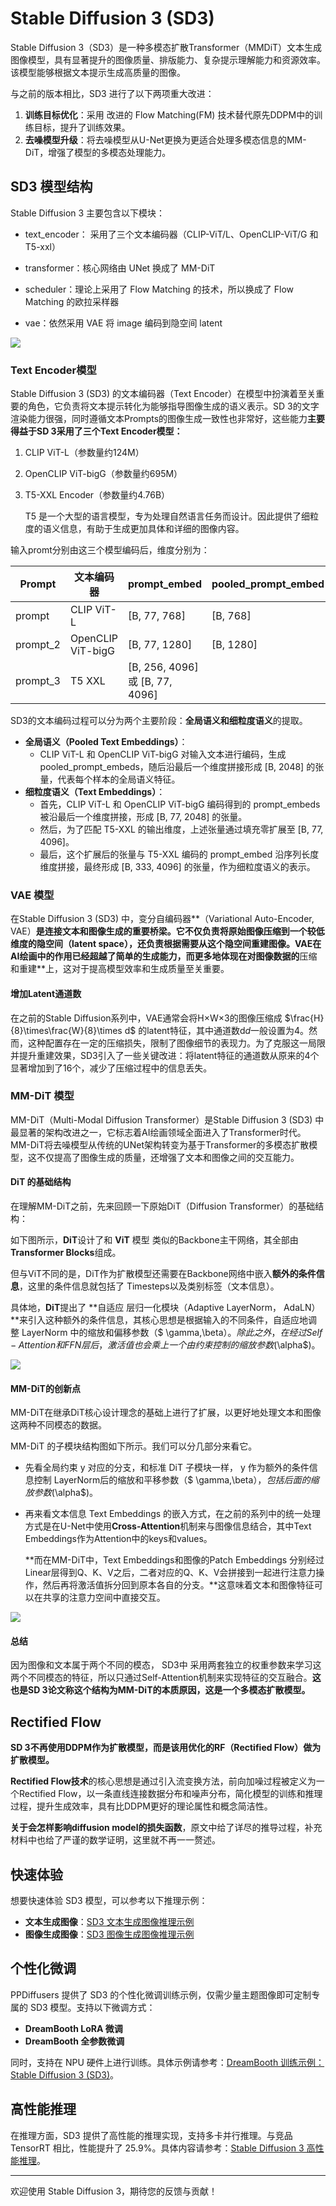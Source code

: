 # Stable Diffusion 3 (SD3)

Stable Diffusion 3（SD3）是一种多模态扩散Transformer（MMDiT）文本生成图像模型，具有显著提升的图像质量、排版能力、复杂提示理解能力和资源效率。该模型能够根据文本提示生成高质量的图像。

与之前的版本相比，SD3 进行了以下两项重大改进：

1. **训练目标优化**：采用 改进的 Flow Matching(FM) 技术替代原先DDPM中的训练目标，提升了训练效果。
2. **去噪模型升级**：将去噪模型从U-Net更换为更适合处理多模态信息的MM-DiT，增强了模型的多模态处理能力。

## SD3 模型结构

Stable Diffusion 3 主要包含以下模块：

- text_encoder： 采用了三个文本编码器（CLIP-ViT/L、OpenCLIP-ViT/G 和 T5-xxl）

- transformer：核心网络由 UNet 换成了 MM-DiT
- scheduler：理论上采用了 Flow Matching 的技术，所以换成了 Flow Matching 的欧拉采样器
- vae：依然采用 VAE 将 image 编码到隐空间 latent

<img src="images/sd3-3.png">

### Text Encoder模型

Stable Diffusion 3 (SD3) 的文本编码器（Text Encoder）在模型中扮演着至关重要的角色，它负责将文本提示转化为能够指导图像生成的语义表示。SD 3的文字渲染能力很强，同时遵循文本Prompts的图像生成一致性也非常好，这些能力**主要得益于SD 3采用了三个Text Encoder模型：**

1. CLIP ViT-L（参数量约124M）

2. OpenCLIP ViT-bigG（参数量约695M）

3. T5-XXL Encoder（参数量约4.76B）

   T5 是一个大型的语言模型，专为处理自然语言任务而设计。因此提供了细粒度的语义信息，有助于生成更加具体和详细的图像内容。

输入promt分别由这三个模型编码后，维度分别为：

| Prompt   | 文本编码器        | prompt_embed                    | pooled_prompt_embed |
| -------- | ----------------- | ------------------------------- | ------------------- |
| prompt   | CLIP ViT-L        | [B, 77, 768]                    | [B, 768]            |
| prompt_2 | OpenCLIP ViT-bigG | [B, 77, 1280]                   | [B, 1280]           |
| prompt_3 | T5 XXL            | [B, 256, 4096] 或 [B, 77, 4096] |                     |

SD3的文本编码过程可以分为两个主要阶段：**全局语义和细粒度语义**的提取。

- **全局语义（Pooled Text Embeddings）**：
  - CLIP ViT-L 和 OpenCLIP ViT-bigG 对输入文本进行编码，生成pooled_prompt_embeds，随后沿最后一个维度拼接形成 [B, 2048] 的张量，代表每个样本的全局语义特征。
- **细粒度语义（Text Embeddings）**：
  - 首先，CLIP ViT-L 和 OpenCLIP ViT-bigG 编码得到的 prompt_embeds 被沿最后一个维度拼接，形成 [B, 77, 2048] 的张量。
  - 然后，为了匹配 T5-XXL 的输出维度，上述张量通过填充零扩展至 [B, 77, 4096]。
  - 最后，这个扩展后的张量与 T5-XXL 编码的 prompt_embed 沿序列长度维度拼接，最终形成 [B, 333, 4096] 的张量，作为细粒度语义的表示。

### VAE 模型

在Stable Diffusion 3 (SD3) 中，变分自编码器**（Variational Auto-Encoder, VAE）**是连接文本和图像生成的重要桥梁。它不仅负责将原始图像压缩到一个较低维度的隐空间（latent space），还负责根据需要从这个隐空间重建图像。VAE在AI绘画中的作用已经超越了简单的生成能力，而更多地体现在对图像数据的**压缩和重建**上，这对于提高模型效率和生成质量至关重要。

#### 增加Latent通道数

在之前的Stable Diffusion系列中，VAE通常会将H×W×3的图像压缩成 $\frac{H}{8}\times\frac{W}{8}\times d$ 的latent特征，其中通道数d*d*一般设置为4。然而，这种配置存在一定的压缩损失，限制了图像细节的表现力。为了克服这一局限并提升重建效果，SD3引入了一些关键改进：将latent特征的通道数从原来的4个显著增加到了16个，减少了压缩过程中的信息丢失。

### MM-DiT 模型

MM-DiT（Multi-Modal Diffusion Transformer）是Stable Diffusion 3 (SD3) 中最显著的架构改进之一，它标志着AI绘画领域全面进入了Transformer时代。MM-DiT将去噪模型从传统的UNet架构转变为基于Transformer的多模态扩散模型，这不仅提高了图像生成的质量，还增强了文本和图像之间的交互能力。

#### DiT 的基础结构

在理解MM-DiT之前，先来回顾一下原始DiT（Diffusion Transformer）的基础结构：

如下图所示，**DiT**设计了和 **ViT** 模型 类似的Backbone主干网络，其全部由**Transformer Blocks**组成。

但与ViT不同的是，DiT作为扩散模型还需要在Backbone网络中嵌入**额外的条件信息**，这里的条件信息就包括了 Timesteps以及类别标签（文本信息）。

具体地，**DiT**提出了 **自适应 层归一化模块（Adaptive LayerNorm， AdaLN）**来引入这种额外的条件信息，其核心思想是根据输入的不同条件，自适应地调整 LayerNorm 中的缩放和偏移参数（$ \gamma,\beta$）。除此之外，在经过Self-Attention和FFN层后，激活值也会乘上一个由约束控制的缩放参数($\alpha$)。

<img src="images/sd3-2.png">

#### MM-DiT的创新点

MM-DiT在继承DiT核心设计理念的基础上进行了扩展，以更好地处理文本和图像这两种不同模态的数据。

 MM-DiT 的子模块结构图如下所示。我们可以分几部分来看它。

- 先看全局约束 y 对应的分支，和标准 DiT 子模块一样， y 作为额外的条件信息控制 LayerNorm后的缩放和平移参数（$ \gamma,\beta$），包括后面的缩放参数($\alpha$)。

- 再来看文本信息 Text Embeddings 的嵌入方式，在之前的系列中的统一处理方式是在U-Net中使用**Cross-Attention**机制来与图像信息结合，其中Text Embeddings作为Attention中的keys和values。

  **而在MM-DiT中，Text Embeddings和图像的Patch Embeddings 分别经过Linear层得到Q、K、V之后，二者对应的Q、K、V会拼接到一起进行注意力操作，然后再将激活值拆分回到原本各自的分支。**这意味着文本和图像特征可以在共享的注意力空间中直接交互。

<img src="images/sd3-4.png">



#### 总结

因为图像和文本属于两个不同的模态， SD3中 采用两套独立的权重参数来学习这两个不同模态的特征，所以只通过Self-Attention机制来实现特征的交互融合。**这也是SD 3论文称这个结构为MM-DiT的本质原因，这是一个多模态扩散模型。**

## Rectified Flow 

**SD 3不再使用DDPM作为扩散模型，而是该用优化的RF（Rectified Flow）做为扩散模型。**

**Rectified Flow技术**的核心思想是通过引入流变换方法，前向加噪过程被定义为一个Rectified Flow，以一条直线连接数据分布和噪声分布，简化模型的训练和推理过程，提升生成效率，具有比DDPM更好的理论属性和概念简洁性。

**关于会怎样影响diffusion model的损失函数**，原文中给了详尽的推导过程，补充材料中也给了严谨的数学证明，这里就不再一一赘述。

## 快速体验

想要快速体验 SD3 模型，可以参考以下推理示例：

- **文本生成图像**：[SD3 文本生成图像推理示例](https://github.com/PaddlePaddle/PaddleMIX/blob/develop/ppdiffusers/examples/inference/text_to_image_generation-stable_diffusion_3.py)
- **图像生成图像**：[SD3 图像生成图像推理示例](https://github.com/PaddlePaddle/PaddleMIX/blob/develop/ppdiffusers/examples/inference/image_to_image_text_guided_generation-stable_diffusion_3.py)

## 个性化微调

PPDiffusers 提供了 SD3 的个性化微调训练示例，仅需少量主题图像即可定制专属的 SD3 模型。支持以下微调方式：

- **DreamBooth LoRA 微调**
- **DreamBooth 全参数微调**

同时，支持在 NPU 硬件上进行训练。具体示例请参考：[DreamBooth 训练示例：Stable Diffusion 3 (SD3)](https://github.com/PaddlePaddle/PaddleMIX/blob/develop/ppdiffusers/examples/dreambooth/README_sd3.md)。

## 高性能推理

在推理方面，SD3 提供了高性能的推理实现，支持多卡并行推理。与竞品 TensorRT 相比，性能提升了 25.9%。具体内容请参考：[Stable Diffusion 3 高性能推理](https://github.com/PaddlePaddle/PaddleMIX/tree/develop/ppdiffusers/deploy/sd3)。

---

欢迎使用 Stable Diffusion 3，期待您的反馈与贡献！